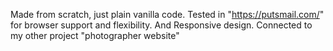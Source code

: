 Made from scratch, just plain vanilla code. Tested in "https://putsmail.com/" for browser support and flexibility. And Responsive design. Connected to my other project "photographer website"
